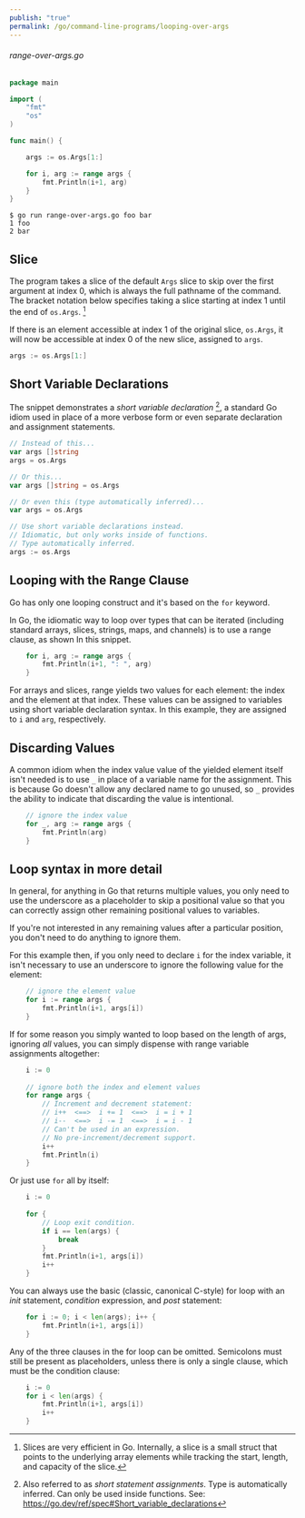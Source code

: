 ```yaml
---
publish: "true"
permalink: /go/command-line-programs/looping-over-args
---
```


###### range-over-args.go
```go
package main

import (
	"fmt"
	"os"
)

func main() {

	args := os.Args[1:]

	for i, arg := range args {
		fmt.Println(i+1, arg)
	}
}
```

```
$ go run range-over-args.go foo bar
1 foo
2 bar
```

## Slice

The program takes a slice of the default `Args` slice to skip over the first argument at index 0, which is always the full pathname of the command. The bracket notation below specifies taking a slice starting at index 1 until the end of `os.Args`. [^1]

If there is an element accessible at index 1 of the original slice, `os.Args`, it will now be accessible at index 0 of the new slice, assigned to `args`.

```go
args := os.Args[1:]
```

## Short Variable Declarations

The snippet demonstrates a *short variable declaration* [^2], a standard Go idiom used in place of a more verbose form or even separate declaration and assignment statements.

```go
// Instead of this...
var args []string
args = os.Args

// Or this...
var args []string = os.Args

// Or even this (type automatically inferred)...
var args = os.Args

// Use short variable declarations instead.
// Idiomatic, but only works inside of functions.
// Type automatically inferred.
args := os.Args
```

## Looping with the Range Clause

Go has only one looping construct and it's based on the `for` keyword.

In Go, the idiomatic way to loop over types that can be iterated (including standard arrays, slices, strings, maps, and channels) is to use a range clause, as shown In this snippet.

```go
	for i, arg := range args {
		fmt.Println(i+1, ": ", arg)
	}
```

For arrays and slices, range yields two values for each element: the index and the element at that index. These values can be assigned to variables using short variable declaration syntax. In this example, they are assigned to `i` and `arg`, respectively.

## Discarding Values

A common idiom when the index value value of the yielded element itself isn't needed is to use `_` in place of a variable name for the assignment. This is because Go doesn't allow any declared name to go unused, so `_` provides the ability to indicate that discarding the value is intentional. 

```go
	// ignore the index value
	for _, arg := range args {
		fmt.Println(arg)
	}
```

## Loop syntax in more detail

In general, for anything in Go that returns multiple values, you only need to use the underscore as a placeholder to skip a positional value so that you can correctly assign other remaining positional values to variables.

If you're not interested in any remaining values after a particular position, you don't need to do anything to ignore them.

For this example then, if you only need to declare `i` for the index variable, it isn't necessary to use an underscore to ignore the following value for the element:

```go
	// ignore the element value
	for i := range args {
		fmt.Println(i+1, args[i])
	}
```

If for some reason you simply wanted to loop based on the length of args, ignoring *all* values, you can simply dispense with range variable assignments altogether:

```go
	i := 0
	
	// ignore both the index and element values
	for range args {
		// Increment and decrement statement:
		// i++  <==>  i += 1  <==>  i = i + 1
		// i--  <==>  i -= 1  <==>  i = i - 1
		// Can't be used in an expression.
		// No pre-increment/decrement support.
		i++ 
		fmt.Println(i)
	}
```

Or just use `for` all by itself:

```go
	i := 0
	
	for {
		// Loop exit condition.
		if i == len(args) {
			break
		}
		fmt.Println(i+1, args[i])
		i++ 
	}
```

You can always use the basic (classic, canonical C-style) for loop with an *init* statement, *condition* expression, and *post* statement:

```go
	for i := 0; i < len(args); i++ {
		fmt.Println(i+1, args[i])
	}
```

Any of the three clauses in the for loop can be omitted. Semicolons must still be present as placeholders, unless there is only a single clause, which must be the condition clause:

```go
	i := 0
	for i < len(args) {
		fmt.Println(i+1, args[i])
		i++
	}
```


[^1]: Slices are very efficient in Go. Internally, a slice is a small struct that points to the underlying array elements while tracking the start, length, and capacity of the slice.
[^2]: Also referred to as *short statement assignments*. Type is automatically inferred. Can only be used inside functions. See: https://go.dev/ref/spec#Short_variable_declarations